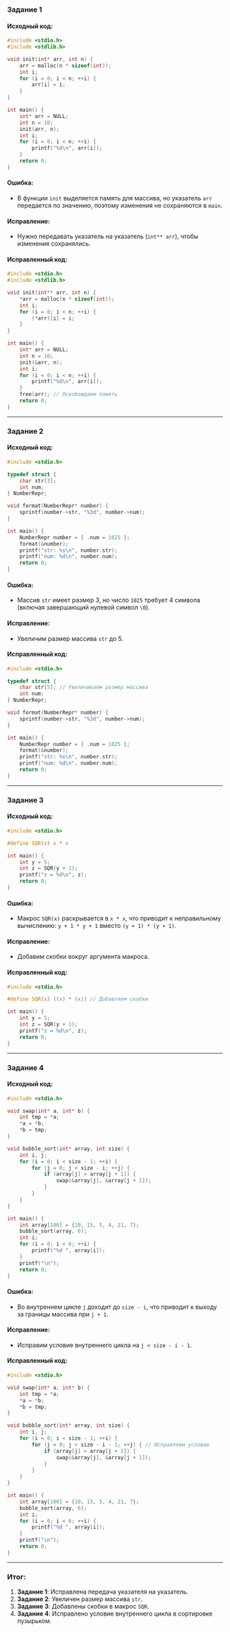 ### Задание 1

#### Исходный код:
```c
#include <stdio.h>
#include <stdlib.h>

void init(int* arr, int n) {
    arr = malloc(n * sizeof(int));
    int i;
    for (i = 0; i < n; ++i) {
        arr[i] = i;
    }
}

int main() {
    int* arr = NULL;
    int n = 10;
    init(arr, n);
    int i;
    for (i = 0; i < n; ++i) {
        printf("%d\n", arr[i]);
    }
    return 0;
}
```

#### Ошибка:
- В функции `init` выделяется память для массива, но указатель `arr` передается по значению, поэтому изменения не сохраняются в `main`.

#### Исправление:
- Нужно передавать указатель на указатель (`int** arr`), чтобы изменения сохранялись.

#### Исправленный код:
```c
#include <stdio.h>
#include <stdlib.h>

void init(int** arr, int n) {
    *arr = malloc(n * sizeof(int));
    int i;
    for (i = 0; i < n; ++i) {
        (*arr)[i] = i;
    }
}

int main() {
    int* arr = NULL;
    int n = 10;
    init(&arr, n);
    int i;
    for (i = 0; i < n; ++i) {
        printf("%d\n", arr[i]);
    }
    free(arr); // Освобождаем память
    return 0;
}
```

---

### Задание 2

#### Исходный код:
```c
#include <stdio.h>

typedef struct {
    char str[3];
    int num;
} NumberRepr;

void format(NumberRepr* number) {
    sprintf(number->str, "%3d", number->num);
}

int main() {
    NumberRepr number = { .num = 1025 };
    format(&number);
    printf("str: %s\n", number.str);
    printf("num: %d\n", number.num);
    return 0;
}
```

#### Ошибка:
- Массив `str` имеет размер 3, но число `1025` требует 4 символа (включая завершающий нулевой символ `\0`).

#### Исправление:
- Увеличим размер массива `str` до 5.

#### Исправленный код:
```c
#include <stdio.h>

typedef struct {
    char str[5]; // Увеличиваем размер массива
    int num;
} NumberRepr;

void format(NumberRepr* number) {
    sprintf(number->str, "%3d", number->num);
}

int main() {
    NumberRepr number = { .num = 1025 };
    format(&number);
    printf("str: %s\n", number.str);
    printf("num: %d\n", number.num);
    return 0;
}
```

---

### Задание 3

#### Исходный код:
```c
#include <stdio.h>

#define SQR(x) x * x

int main() {
    int y = 5;
    int z = SQR(y + 1);
    printf("z = %d\n", z);
    return 0;
}
```

#### Ошибка:
- Макрос `SQR(x)` раскрывается в `x * x`, что приводит к неправильному вычислению: `y + 1 * y + 1` вместо `(y + 1) * (y + 1)`.

#### Исправление:
- Добавим скобки вокруг аргумента макроса.

#### Исправленный код:
```c
#include <stdio.h>

#define SQR(x) ((x) * (x)) // Добавляем скобки

int main() {
    int y = 5;
    int z = SQR(y + 1);
    printf("z = %d\n", z);
    return 0;
}
```

---

### Задание 4

#### Исходный код:
```c
#include <stdio.h>

void swap(int* a, int* b) {
    int tmp = *a;
    *a = *b;
    *b = tmp;
}

void bubble_sort(int* array, int size) {
    int i, j;
    for (i = 0; i < size - 1; ++i) {
        for (j = 0; j < size - i; ++j) {
            if (array[j] > array[j + 1]) {
                swap(&array[j], &array[j + 1]);
            }
        }
    }
}

int main() {
    int array[100] = {10, 15, 5, 4, 21, 7};
    bubble_sort(array, 6);
    int i;
    for (i = 0; i < 6; ++i) {
        printf("%d ", array[i]);
    }
    printf("\n");
    return 0;
}
```

#### Ошибка:
- Во внутреннем цикле `j` доходит до `size - i`, что приводит к выходу за границы массива при `j + 1`.

#### Исправление:
- Исправим условие внутреннего цикла на `j < size - i - 1`.

#### Исправленный код:
```c
#include <stdio.h>

void swap(int* a, int* b) {
    int tmp = *a;
    *a = *b;
    *b = tmp;
}

void bubble_sort(int* array, int size) {
    int i, j;
    for (i = 0; i < size - 1; ++i) {
        for (j = 0; j < size - i - 1; ++j) { // Исправляем условие
            if (array[j] > array[j + 1]) {
                swap(&array[j], &array[j + 1]);
            }
        }
    }
}

int main() {
    int array[100] = {10, 15, 5, 4, 21, 7};
    bubble_sort(array, 6);
    int i;
    for (i = 0; i < 6; ++i) {
        printf("%d ", array[i]);
    }
    printf("\n");
    return 0;
}
```

---

### Итог:
1. **Задание 1**: Исправлена передача указателя на указатель.
2. **Задание 2**: Увеличен размер массива `str`.
3. **Задание 3**: Добавлены скобки в макрос `SQR`.
4. **Задание 4**: Исправлено условие внутреннего цикла в сортировке пузырьком.
